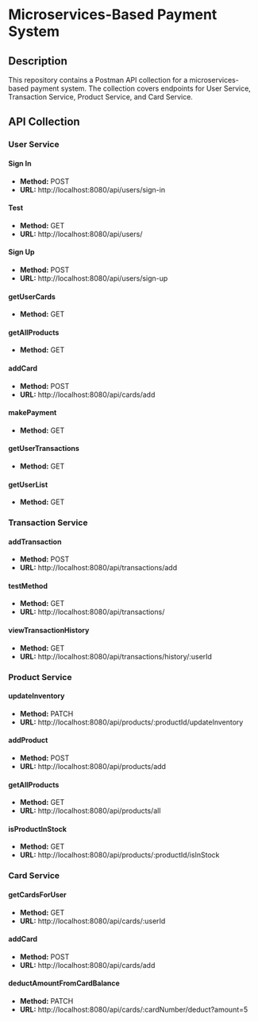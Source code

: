 # Microservices-Based Payment System

## Description

This repository contains a Postman API collection for a microservices-based payment system. The collection covers endpoints for User Service, Transaction Service, Product Service, and Card Service.

## API Collection

### User Service

#### Sign In

- **Method:** POST
- **URL:** http://localhost:8080/api/users/sign-in

#### Test

- **Method:** GET
- **URL:** http://localhost:8080/api/users/

#### Sign Up

- **Method:** POST
- **URL:** http://localhost:8080/api/users/sign-up

#### getUserCards

- **Method:** GET

#### getAllProducts

- **Method:** GET

#### addCard

- **Method:** POST
- **URL:** http://localhost:8080/api/cards/add

#### makePayment

- **Method:** GET

#### getUserTransactions

- **Method:** GET

#### getUserList

- **Method:** GET

### Transaction Service

#### addTransaction

- **Method:** POST
- **URL:** http://localhost:8080/api/transactions/add

#### testMethod

- **Method:** GET
- **URL:** http://localhost:8080/api/transactions/

#### viewTransactionHistory

- **Method:** GET
- **URL:** http://localhost:8080/api/transactions/history/:userId

### Product Service

#### updateInventory

- **Method:** PATCH
- **URL:** http://localhost:8080/api/products/:productId/updateInventory

#### addProduct

- **Method:** POST
- **URL:** http://localhost:8080/api/products/add

#### getAllProducts

- **Method:** GET
- **URL:** http://localhost:8080/api/products/all

#### isProductInStock

- **Method:** GET
- **URL:** http://localhost:8080/api/products/:productId/isInStock

### Card Service

#### getCardsForUser

- **Method:** GET
- **URL:** http://localhost:8080/api/cards/:userId

#### addCard

- **Method:** POST
- **URL:** http://localhost:8080/api/cards/add

#### deductAmountFromCardBalance

- **Method:** PATCH
- **URL:** http://localhost:8080/api/cards/:cardNumber/deduct?amount=5

